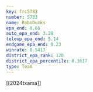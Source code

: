 ```yaml
---
key: frc5783
number: 5783
name: RoboDucks
epa_end: 8.66
auto_epa_end: 3.28
teleop_epa_end: 5.14
endgame_epa_end: 0.23
winrate: 0.5417
district_epa_rank: 120
district_epa_percentile: 0.3617
type: Team
---
```

[[2024txama]]
